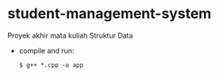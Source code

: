 # student-management-system
Proyek akhir mata kuliah Struktur Data

- compile and run:

    `$ g++ *.cpp -o app`